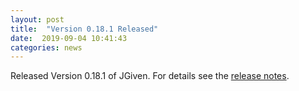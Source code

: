 ```yaml
---
layout: post
title:  "Version 0.18.1 Released"
date:  2019-09-04 10:41:43
categories: news
---
```


Released Version 0.18.1 of JGiven. For details see the [release notes](https://github.com/TNG/JGiven/releases/tag/v0.18.1).

[jgiven-gh]: https://github.com/TNG/JGiven
[jgiven]:    https://jgiven.org
